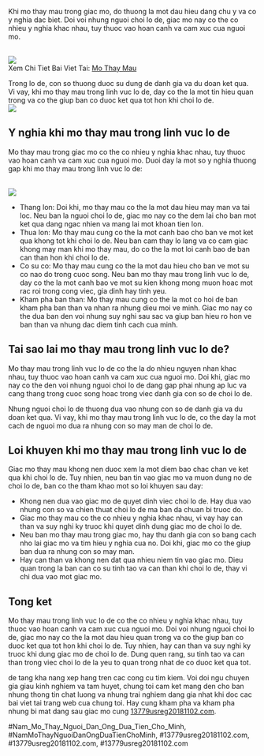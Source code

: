 <p>Khi mo thay mau trong giac mo, do thuong la mot dau hieu dang chu y va co y nghia dac biet. Doi voi nhung nguoi choi lo de, giac mo nay co the co nhieu y nghia khac nhau, tuy thuoc vao hoan canh va cam xuc cua nguoi mo.</p><br><img src="https://13779usreg20181102.com/wp-content/uploads/2025/03/nam-mo-thay-ran-la-diem-gi-kham-pha-y-nghia-sau-sac-cua-giac-mo-67ca5d511f298.png"></br>
Xem Chi Tiet Bai Viet Tai: <a href="https://13779usreg20181102.com/mo-thay-mau/">Mo Thay Mau</a><p>Trong lo de, con so thuong duoc su dung de danh gia va du doan ket qua. Vi vay, khi mo thay mau trong linh vuc lo de, day co the la mot tin hieu quan trong va co the giup ban co duoc ket qua tot hon khi choi lo de.<br><img src="https://13779usreg20181102.com/wp-content/uploads/2025/03/Logo-13779usreg20181102.com_-800x800.png"></br><h2>Y nghia khi mo thay mau trong linh vuc lo de</h2><p>Mo thay mau trong giac mo co the co nhieu y nghia khac nhau, tuy thuoc vao hoan canh va cam xuc cua nguoi mo. Duoi day la mot so y nghia thuong gap khi mo thay mau trong linh vuc lo de:</p><br><img src="https://13779usreg20181102.com/wp-content/uploads/2025/03/nam-mo-thay-ran-to-giai-ma-huyen-bi-ve-nhung-giac-mo-day-y-nghia-67ca5c85aba84.webp"></br><ul>
<li>Thang lon: Doi khi, mo thay mau co the la mot dau hieu may man va tai loc. Neu ban la nguoi choi lo de, giac mo nay co the dem lai cho ban mot ket qua dang ngac nhien va mang lai mot khoan tien lon.</li>
<li>Thua lon: Mo thay mau cung co the la mot canh bao cho ban ve mot ket qua khong tot khi choi lo de. Neu ban cam thay lo lang va co cam giac khong may man khi mo thay mau, do co the la mot loi canh bao de ban can than hon khi choi lo de.</li>
<li>Co su co: Mo thay mau cung co the la mot dau hieu cho ban ve mot su co nao do trong cuoc song. Neu ban mo thay mau trong linh vuc lo de, day co the la mot canh bao ve mot su kien khong mong muon hoac mot rac roi trong cong viec, gia dinh hay tinh yeu.</li>
<li>Kham pha ban than: Mo thay mau cung co the la mot co hoi de ban kham pha ban than va nhan ra nhung dieu moi ve minh. Giac mo nay co the dua ban den voi nhung suy nghi sau sac va giup ban hieu ro hon ve ban than va nhung dac diem tinh cach cua minh.</li>
</ul><h2>Tai sao lai mo thay mau trong linh vuc lo de?</h2><p>Mo thay mau trong linh vuc lo de co the la do nhieu nguyen nhan khac nhau, tuy thuoc vao hoan canh va cam xuc cua nguoi mo. Doi khi, giac mo nay co the den voi nhung nguoi choi lo de dang gap phai nhung ap luc va cang thang trong cuoc song hoac trong viec danh gia con so de choi lo de.<p>Nhung nguoi choi lo de thuong dua vao nhung con so de danh gia va du doan ket qua. Vi vay, khi mo thay mau trong linh vuc lo de, co the day la mot cach de nguoi mo dua ra nhung con so may man de choi lo de.</p><h2>Loi khuyen khi mo thay mau trong linh vuc lo de</h2><p>Giac mo thay mau khong nen duoc xem la mot diem bao chac chan ve ket qua khi choi lo de. Tuy nhien, neu ban tin vao giac mo va muon dung no de choi lo de, ban co the tham khao mot so loi khuyen sau day:<ul>
<li>Khong nen dua vao giac mo de quyet dinh viec choi lo de. Hay dua vao nhung con so va chien thuat choi lo de ma ban da chuan bi truoc do.</li>
<li>Giac mo thay mau co the co nhieu y nghia khac nhau, vi vay hay can than va suy nghi ky truoc khi quyet dinh dung giac mo de choi lo de.</li>
<li>Neu ban mo thay mau trong giac mo, hay thu danh gia con so bang cach nho lai giac mo va tim hieu y nghia cua no. Doi khi, giac mo co the giup ban dua ra nhung con so may man.</li>
<li>Hay can than va khong nen dat qua nhieu niem tin vao giac mo. Dieu quan trong la ban can co su tinh tao va can than khi choi lo de, thay vi chi dua vao mot giac mo.</li>
</ul><h2>Tong ket</h2><p>Mo thay mau trong linh vuc lo de co the co nhieu y nghia khac nhau, tuy thuoc vao hoan canh va cam xuc cua nguoi mo. Doi voi nhung nguoi choi lo de, giac mo nay co the la mot dau hieu quan trong va co the giup ban co duoc ket qua tot hon khi choi lo de. Tuy nhien, hay can than va suy nghi ky truoc khi dung giac mo de choi lo de. Dung quen rang, su tinh tao va can than trong viec choi lo de la yeu to quan trong nhat de co duoc ket qua tot.</p><p>de tang kha nang xep hang tren cac cong cu tim kiem. Voi doi ngu chuyen gia giau kinh nghiem va tam huyet, chung toi cam ket mang den cho ban nhung thong tin chat luong va nhung trai nghiem dang gia nhat khi doc cac bai viet tai trang web cua chung toi. Hay cung kham pha va kham pha nhung bi mat dang sau giac mo cung <a href="https://13779usreg20181102.com/">13779usreg20181102.com</a>.</p>
#Nam_Mo_Thay_Nguoi_Dan_Ong_Dua_Tien_Cho_Minh, #NamMoThayNguoiDanOngDuaTienChoMinh, #13779usreg20181102.com, #13779usreg20181102.com, #13779usreg20181102.com
